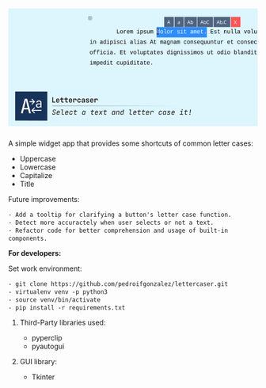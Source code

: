 # ![Alt](https://github.com/pedroifgonzalez/lettercaser/blob/master/design/social_preview.png)

A simple widget app that provides some shortcuts of common letter cases:

- Uppercase
- Lowercase
- Capitalize
- Title

Future improvements:

    - Add a tooltip for clarifying a button's letter case function.
    - Detect more accuractely when user selects or not a text.
    - Refactor code for better comprehension and usage of built-in components.

**For developers:**

Set work environment:

    - git clone https://github.com/pedroifgonzalez/lettercaser.git
    - virtualenv venv -p python3
    - source venv/bin/activate
    - pip install -r requirements.txt

1. Third-Party libraries used:
    - pyperclip
    - pyautogui

2. GUI library:
    - Tkinter
